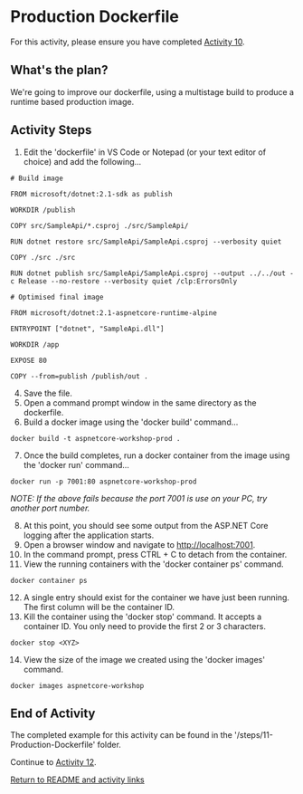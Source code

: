 
# Production Dockerfile

For this activity, please ensure you have completed [Activity 10](10-InitialDockerfile.md).

## What's the plan?

We're going to improve our dockerfile, using a multistage build to produce a runtime based production image.

## Activity Steps

1. Edit the 'dockerfile' in VS Code or Notepad (or your text editor of choice) and add the following...

```
# Build image

FROM microsoft/dotnet:2.1-sdk as publish

WORKDIR /publish

COPY src/SampleApi/*.csproj ./src/SampleApi/

RUN dotnet restore src/SampleApi/SampleApi.csproj --verbosity quiet 

COPY ./src ./src

RUN dotnet publish src/SampleApi/SampleApi.csproj --output ../../out -c Release --no-restore --verbosity quiet /clp:ErrorsOnly

# Optimised final image

FROM microsoft/dotnet:2.1-aspnetcore-runtime-alpine

ENTRYPOINT ["dotnet", "SampleApi.dll"]

WORKDIR /app

EXPOSE 80

COPY --from=publish /publish/out .
```

4. Save the file.
5. Open a command prompt window in the same directory as the dockerfile.
6. Build a docker image using the 'docker build' command...


```
docker build -t aspnetcore-workshop-prod .
```

7. Once the build completes, run a docker container from the image using the 'docker run' command...


```
docker run -p 7001:80 aspnetcore-workshop-prod
```
*NOTE: If the above fails because the port 7001 is use on your PC, try another port number.*

8. At this point, you should see some output from the ASP.NET Core logging after the application starts.
9. Open a browser window and navigate to [http://localhost:7001](http://localhost:7001/).
10. In the command prompt, press CTRL + C to detach from the container.
11. View the running containers with the 'docker container ps' command.


```
docker container ps
```

12. A single entry should exist for the container we have just been running. The first column will be the container ID.
13. Kill the container using the 'docker stop' command. It accepts a container ID. You only need to provide the first 2 or 3 characters.

```
docker stop <XYZ>
```

14. View the size of the image we created using the 'docker images' command.

```
docker images aspnetcore-workshop
```

## End of Activity

The completed example for this activity can be found in the '/steps/11-Production-Dockerfile' folder.

Continue to [Activity 12](12-DockerCompose.md).

[Return to README and activity links](../README.md)